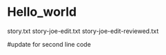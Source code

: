 # Hello_world
story.txt
story-joe-edit.txt
story-joe-edit-reviewed.txt

#update for second line code
